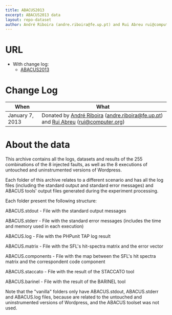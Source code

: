 ```yaml
---
title: ABACUS2013
excerpt: ABACUS2013 data
layout: repo-dataset
author: André Riboira (andre.riboira@fe.up.pt) and Rui Abreu rui@computer.org
---
```



# URL

  * With change log:
    * [ABACUS2013](https://terapromise.csc.ncsu.edu/svn/repo/dump/ABACUS2013/)


# Change Log

When | What---- | ----
January 7, 2013 | Donated by [André Riboira](/repo/people/data-donors/promise3.html) (andre.riboira@fe.up.pt) and [Rui Abreu](/repo/people/data-donors/promise3.html) (rui@computer.org)

# About the data

This archive contains all the logs, datasets and results of the 255 combinations
of the 8 injected faults, as well as the 8 executions of untouched and
uninstrumented versions of Wordpress.

Each folder of this archive relates to a different scenario and has all the log
files (including the standard output and standard error messages) and ABACUS
tools' output files generated during the experiment processing.

Each folder present the following structure:

ABACUS.stdout     - File with the standard output messages

ABACUS.stderr     - File with the standard error messages (includes the time and memory used in each execution)

ABACUS.log        - File with the PHPunit TAP log result

ABACUS.matrix     - File with the SFL's hit-spectra matrix and the error vector

ABACUS.components - File with the map between the SFL's hit spectra matrix and the correspondent code component

ABACUS.staccato   - File with the result of the STACCATO tool

ABACUS.barinel    - File with the result of the BARINEL tool

Note that the "vanilla" folders only have ABACUS.stdout, ABACUS.stderr and
ABACUS.log files, because are related to the untouched and uninstrumented
versions of Wordpress, and the ABACUS toolset was not used.
